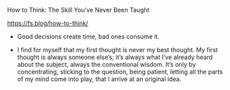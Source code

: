 How to Think: The Skill You’ve Never Been Taught

https://fs.blog/how-to-think/

- Good decisions create time, bad ones consume it.

- I find for myself that my first thought is never my best thought. My first thought is always someone else’s; it’s always what I’ve already heard about the subject, always the conventional wisdom. It’s only by concentrating, sticking to the question, being patient, letting all the parts of my mind come into play, that I arrive at an original idea. 